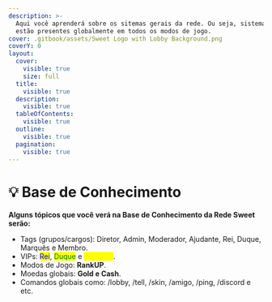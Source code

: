 ```yaml
---
description: >-
  Aqui você aprenderá sobre os sitemas gerais da rede. Ou seja, sistemas que
  estão presentes globalmente em todos os modos de jogo.
cover: .gitbook/assets/Sweet Logo with Lobby Background.png
coverY: 0
layout:
  cover:
    visible: true
    size: full
  title:
    visible: true
  description:
    visible: true
  tableOfContents:
    visible: true
  outline:
    visible: true
  pagination:
    visible: true
---
```


# 💡 Base de Conhecimento

**Alguns tópicos que você verá na Base de Conhecimento da Rede Sweet serão:**

* Tags (grupos/cargos): Diretor, Admin, Moderador, Ajudante, Rei, Duque, Marquês e Membro.
* VIPs: <mark style="color:blue;">Rei</mark>, <mark style="color:green;">Duque</mark> e <mark style="color:yellow;">Marquês</mark>.
* Modos de Jogo: **RankUP**.
* Moedas globais: **Gold e Cash**.
* Comandos globais como: /lobby, /tell, /skin, /amigo, /ping, /discord e etc.
